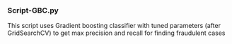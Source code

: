 ### Script-GBC.py 
This script uses Gradient boosting classifier with tuned parameters (after GridSearchCV) to get max precision and recall for finding fraudulent cases
